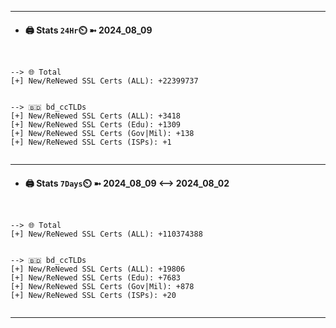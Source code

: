 

---
- #### 🖨️ **Stats** `24Hr`⏲️ ➼ 2024_08_09
```console


--> 🌐 Total
[+] New/ReNewed SSL Certs (ALL): +22399737


--> 🇧🇩 bd_ccTLDs
[+] New/ReNewed SSL Certs (ALL): +3418
[+] New/ReNewed SSL Certs (Edu): +1309
[+] New/ReNewed SSL Certs (Gov|Mil): +138
[+] New/ReNewed SSL Certs (ISPs): +1


```

---
- #### 🖨️ **Stats** `7Days`⏲️ ➼ 2024_08_09 <--> 2024_08_02
```console


--> 🌐 Total
[+] New/ReNewed SSL Certs (ALL): +110374388


--> 🇧🇩 bd_ccTLDs
[+] New/ReNewed SSL Certs (ALL): +19806
[+] New/ReNewed SSL Certs (Edu): +7683
[+] New/ReNewed SSL Certs (Gov|Mil): +878
[+] New/ReNewed SSL Certs (ISPs): +20


```

---

